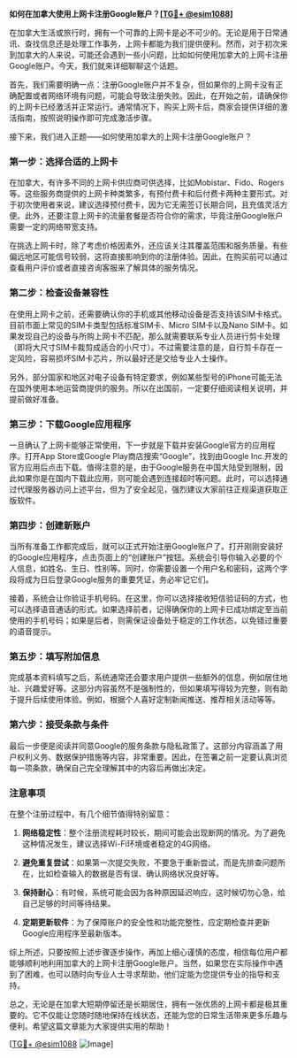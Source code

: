 **如何在加拿大使用上网卡注册Google账户？[[TG💪+ @esim1088](https://t.me/s/esim1088)]**

在加拿大生活或旅行时，拥有一个可靠的上网卡是必不可少的。无论是用于日常通讯、查找信息还是处理工作事务，上网卡都能为我们提供便利。然而，对于初次来到加拿大的人来说，可能还会遇到一些小问题，比如如何使用加拿大的上网卡注册Google账户。今天，我们就来详细聊聊这个话题。

首先，我们需要明确一点：注册Google账户并不复杂，但如果你的上网卡没有正确配置或者网络环境有问题，可能会导致注册失败。因此，在开始之前，请确保你的上网卡已经激活并正常运行。通常情况下，购买上网卡后，商家会提供详细的激活指南，按照说明操作即可完成激活步骤。

接下来，我们进入正题——如何使用加拿大的上网卡注册Google账户？

### 第一步：选择合适的上网卡

在加拿大，有许多不同的上网卡供应商可供选择，比如Mobistar、Fido、Rogers等。这些服务商提供的上网卡种类繁多，有预付费卡和后付费卡两种主要形式。对于初次使用者来说，建议选择预付费卡，因为它无需签订长期合同，且充值灵活方便。此外，还要注意上网卡的流量套餐是否符合你的需求，毕竟注册Google账户需要一定的网络带宽支持。

在挑选上网卡时，除了考虑价格因素外，还应该关注其覆盖范围和服务质量。有些偏远地区可能信号较弱，这将直接影响到你的注册体验。因此，在购买前可以通过查看用户评价或者直接咨询客服来了解具体的服务情况。

### 第二步：检查设备兼容性

在使用上网卡之前，还需要确认你的手机或其他移动设备是否支持该SIM卡格式。目前市面上常见的SIM卡类型包括标准SIM卡、Micro SIM卡以及Nano SIM卡。如果发现自己的设备与所购上网卡不匹配，那么就需要联系专业人员进行剪卡处理（即将大尺寸SIM卡裁剪成适合的小尺寸）。不过需要注意的是，自行剪卡存在一定风险，容易损坏SIM卡芯片，所以最好还是交给专业人士操作。

另外，部分国家和地区对电子设备有特定要求，例如某些型号的iPhone可能无法在国外使用本地运营商提供的服务。所以在出国前，一定要仔细阅读相关说明，并提前做好准备。

### 第三步：下载Google应用程序

一旦确认了上网卡能够正常使用，下一步就是下载并安装Google官方的应用程序。打开App Store或Google Play商店搜索“Google”，找到由Google Inc.开发的官方应用后点击下载。值得注意的是，由于Google服务在中国大陆受到限制，因此如果你是在国内下载此应用，则可能会遇到连接超时等问题。此时，可以选择通过代理服务器访问上述平台，但为了安全起见，强烈建议大家前往正规渠道获取正版软件。

### 第四步：创建新账户

当所有准备工作都完成后，就可以正式开始注册Google账户了。打开刚刚安装好的Google应用程序，点击页面上的“创建账户”按钮。系统会引导你输入必要的个人信息，如姓名、生日、性别等。同时，你需要设置一个用户名和密码，这两个字段将成为日后登录Google服务的重要凭证，务必牢记它们。

接着，系统会让你验证手机号码。在这里，你可以选择接收短信验证码的方式，也可以选择语音通话的形式。如果选择前者，记得确保你的上网卡已成功绑定至当前使用的手机号码；如果是后者，则需保证设备处于稳定的工作状态，以免错过重要的语音提示。

### 第五步：填写附加信息

完成基本资料填写之后，系统通常还会要求用户提供一些额外的信息，例如居住地址、兴趣爱好等。这部分内容虽然不是强制性的，但如果填写得较为完整，则有助于提升后续使用体验。例如，根据个人喜好定制新闻推送、推荐相关活动等等。

### 第六步：接受条款与条件

最后一步便是阅读并同意Google的服务条款与隐私政策了。这部分内容涵盖了用户权利义务、数据保护措施等内容，非常重要。因此，在签署之前一定要认真浏览每一项条款，确保自己完全理解其中的内容后再做出决定。

### 注意事项

在整个注册过程中，有几个细节值得特别留意：

1. **网络稳定性**：整个注册流程耗时较长，期间可能会出现断网的情况。为了避免这种情况发生，建议选择Wi-Fi环境或者稳定的4G网络。
   
2. **避免重复尝试**：如果第一次提交失败，不要急于重新尝试，而是先排查问题所在，比如检查输入的数据是否有误、确认网络状况良好等。

3. **保持耐心**：有时候，系统可能会因为各种原因延迟响应，这时候切勿心急，给自己足够的时间等待结果。

4. **定期更新软件**：为了保障账户的安全性和功能完整性，应定期检查并更新Google应用程序至最新版本。

综上所述，只要按照上述步骤逐步操作，再加上细心谨慎的态度，相信每位用户都能够顺利地利用加拿大的上网卡注册Google账户。当然，如果您在实际操作中遇到了困难，也可以随时向专业人士寻求帮助，他们定能为您提供专业的指导和支持。

总之，无论是在加拿大短期停留还是长期居住，拥有一张优质的上网卡都是极其重要的。它不仅能让您随时随地保持在线状态，还能为您的日常生活带来更多乐趣与便利。希望这篇文章能为大家提供实用的帮助！ 

[[TG💪+ @esim1088](https://t.me/s/esim1088) ![Image](https://i.postimg.cc/4NQfJmqS/Snipaste-2025-05-13-00-14-12.png)]